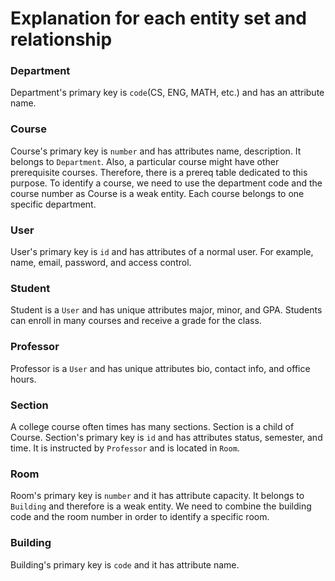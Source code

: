 # Explanation for each entity set and relationship

### Department
Department's primary key is `code`(CS, ENG, MATH, etc.) and has an attribute name. 

### Course
Course's primary key is `number` and has attributes name, description. It belongs to `Department`. Also, a particular course might have other prerequisite courses. Therefore, there is a prereq table dedicated to this purpose. To identify a course, we need to use the department code and the course number as Course is a weak entity. Each course belongs to one specific department.

### User
User's primary key is `id` and has attributes of a normal user. For example, name, email, password, and access control.

### Student
Student is a `User` and has unique attributes major, minor, and GPA. Students can enroll in many courses and receive a grade for the class.

### Professor
Professor is a `User` and has unique attributes bio, contact info, and office hours. 

### Section
A college course often times has many sections. Section is a child of Course. Section's primary key is `id` and has attributes status, semester, and time. It is instructed by `Professor` and is located in `Room`.

### Room 
Room's primary key is `number` and it has attribute capacity. It belongs to `Building` and therefore is a weak entity. We need to combine the building code and the room number in order to identify a specific room. 

### Building
Building's primary key is `code` and it has attribute name.
